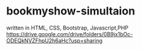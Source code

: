 # bookmyshow-simultaion
written in HTML, CSS, Bootstrap, Javascript,PHP
https://drive.google.com/drive/folders/0B9jx1bOc-ODEQkNVZFhpU2h6aHc?usp=sharing
